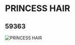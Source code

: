 # PRINCESS HAIR
## 59363
![PRINCESS HAIR](https://lc-www-live-s.legocdn.com/media/bricks/5/2/4506003.jpg)
